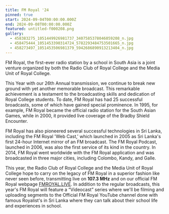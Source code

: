 ```yaml
---
title: FM Royal '24
pinned: true
start: 2024-09-04T00:00:00.000Z
end: 2024-09-08T00:00:00.000Z
featured: untitled-f000208.png
gallery:
  - 458383275_1051449926981737_3407585378046059208_n.jpg
  - 458475444_1051453390314724_5782293484753501665_n.jpg
  - 458273497_1051453506981379_5942686890913213404_n.jpg
---
```

FM Royal, the first-ever radio station by a school in South Asia is a joint venture organized by both the Radio Club of Royal College and the Media Unit of Royal College.

This Year with our 26th Annual transmission, we continue to break new ground with yet another memorable broadcast. This remarkable achievement is a testament to the broadcasting skills and dedication of Royal College students. To date, FM Royal has had 25 successful broadcasts, some of which have gained special prominence. In 1995, for example, FM Royal became the official radio station for the South Asian Games, while in 2000, it provided live coverage of the Bradby Shield Encounter.

FM Royal has also pioneered several successful technologies in Sri Lanka, including the FM Royal 'Web Cast,' which launched in 2005 as Sri Lanka's first 24-hour Internet mirror of an FM broadcast. The FM Royal Podcast, launched in 2006, was also the first service of its kind in the country. In 2014, FM Royal went worldwide with the FM Royal application and was broadcasted in three major cities, including Colombo, Kandy, and Galle.

This year, the Radio Club of Royal College and the Media Unit of Royal College hope to carry on the legacy of FM Royal in a superior fashion like never seen before, transmitting live on **107.3 MHz** and on our official FM Royal webpage [FMROYAL.LIVE](https://fmroyal.live). In addition to the regular broadcasts, this year's FM Royal will feature a “Videocast” series where we'll be filming and uploading segments to the Official FM Royal YouTube channel done with famous Royalist's in Sri Lanka where they can talk about their school life and experiences in school.
